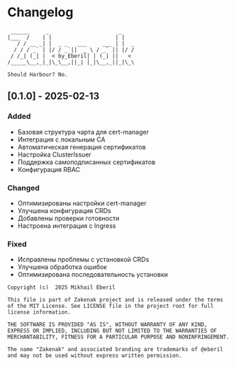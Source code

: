 # Changelog
```ascii
 ______     _                      _    
|___  /    | |                    | |   
   / / __ _| |  _ _   ___     ___ | |  _
  / / / _` | |/ / _`||  _ \ / _` || |/ /
 / /_| (_| |  < by_Eberil| | (_| ||   < 
/_____\__,_|_|\_\__,||_| |_|\__,_||_|\_\

Should Harbour?	No.
```
## [0.1.0] -  2025-02-13

### Added
- Базовая структура чарта для cert-manager
- Интеграция с локальным CA
- Автоматическая генерация сертификатов
- Настройка ClusterIssuer
- Поддержка самоподписанных сертификатов
- Конфигурация RBAC

### Changed
- Оптимизированы настройки cert-manager
- Улучшена конфигурация CRDs
- Добавлены проверки готовности
- Настроена интеграция с Ingress

### Fixed
- Исправлены проблемы с установкой CRDs
- Улучшена обработка ошибок
- Оптимизирована последовательность установки

```plain text
Copyright (c)  2025 Mikhail Eberil

This file is part of Zakenak project and is released under the terms of the MIT License. See LICENSE file in the project root for full license information.

THE SOFTWARE IS PROVIDED "AS IS", WITHOUT WARRANTY OF ANY KIND, EXPRESS OR IMPLIED, INCLUDING BUT NOT LIMITED TO THE WARRANTIES OF MERCHANTABILITY, FITNESS FOR A PARTICULAR PURPOSE AND NONINFRINGEMENT.

The name "Zakenak" and associated branding are trademarks of @eberil and may not be used without express written permission.
```
